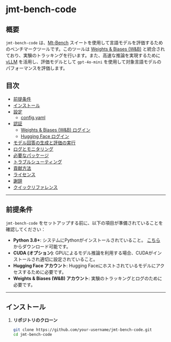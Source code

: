 # jmt-bench-code

## 概要

`jmt-bench-code` は、[Mt-Bench](https://github.com/EleutherAI/mt-bench) スイートを使用して言語モデルを評価するためのベンチマークツールです。このツールは [Weights & Biases (W&B)](https://wandb.ai/) と統合されており、実験のトラッキングを行います。また、高速な推論を実現するために [vLLM](https://github.com/vllm-project/vllm) を活用し、評価モデルとして `gpt-4o-mini` を使用して対象言語モデルのパフォーマンスを評価します。

## 目次

- [前提条件](#前提条件)
- [インストール](#インストール)
- [設定](#設定)
  - [config.yaml](#configyaml)
- [認証](#認証)
  - [Weights & Biases (W&B) ログイン](#weights--biases-wb-login)
  - [Hugging Face ログイン](#hugging-face-login)
- [モデル回答の生成と評価の実行](#モデル回答の生成と評価の実行)
- [ログとモニタリング](#ログとモニタリング)
- [必要なパッケージ](#必要なパッケージ)
- [トラブルシューティング](#トラブルシューティング)
- [貢献方法](#貢献方法)
- [ライセンス](#ライセンス)
- [謝辞](#謝辞)
- [クイックリファレンス](#クイックリファレンス)

---

## 前提条件

`jmt-bench-code` をセットアップする前に、以下の項目が準備されていることを確認してください：

- **Python 3.8+**: システムにPythonがインストールされていること。 [こちら](https://www.python.org/downloads/) からダウンロード可能です。
- **CUDA (オプション)**: GPUによるモデル推論を利用する場合、CUDAがインストールされ適切に設定されていること。
- **Hugging Face アカウント**: Hugging Faceにホストされているモデルにアクセスするために必要です。
- **Weights & Biases (W&B) アカウント**: 実験のトラッキングとログのために必要です。

---

## インストール

1. **リポジトリのクローン**

   ```bash
   git clone https://github.com/your-username/jmt-bench-code.git
   cd jmt-bench-code
